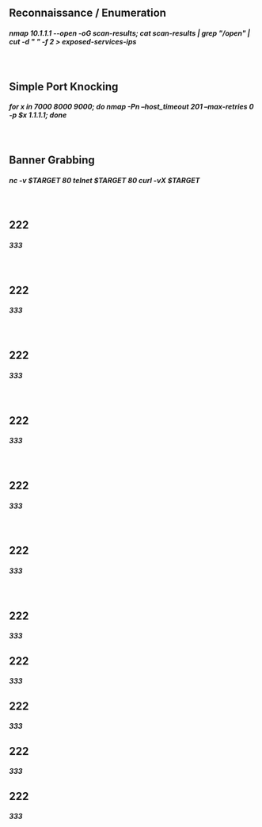 <h2>Reconnaissance / Enumeration</h2>
<h5>nmap 10.1.1.1 --open -oG scan-results; cat scan-results | grep "/open" | cut -d " " -f 2 > exposed-services-ips</h5>
<br>
<h2>Simple Port Knocking</h2>
<h5>for x in 7000 8000 9000; do nmap -Pn –host_timeout 201 –max-retries 0 -p $x 1.1.1.1; done</h5>
<br>
<h2>Banner Grabbing</h2>
<h5>nc -v $TARGET 80
telnet $TARGET 80
curl -vX $TARGET</h5>
<br>
<h2>222</h2>
<h5>333</h5>
<br>
<h2>222</h2>
<h5>333</h5>
<br>
<h2>222</h2>
<h5>333</h5>
<br>
<h2>222</h2>
<h5>333</h5>
<br>
<h2>222</h2>
<h5>333</h5>
<br>
<h2>222</h2>
<h5>333</h5>
<br>
<h2>222</h2>
<h5>333</h5>
<h2>222</h2>
<h5>333</h5>
<h2>222</h2>
<h5>333</h5>
<h2>222</h2>
<h5>333</h5>
<h2>222</h2>
<h5>333</h5>
